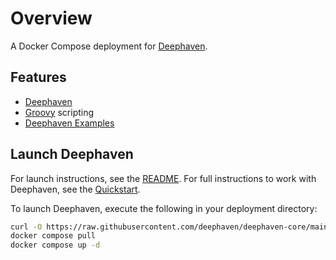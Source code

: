 # Overview

A Docker Compose deployment for [Deephaven](https://deephaven.io).

## Features

- [Deephaven](https://deephaven.io)
- [Groovy](https://groovy-lang.org/) scripting
- [Deephaven Examples](https://github.com/deephaven/examples)

## Launch Deephaven

For launch instructions, see the [README](https://github.com/deephaven/deephaven-core#launch-groovy--java-with-example-data).  For full instructions to work with Deephaven, see the [Quickstart](https://deephaven.io/core/groovy/docs/tutorials/quickstart/).

To launch Deephaven, execute the following in your deployment directory:

```bash
curl -O https://raw.githubusercontent.com/deephaven/deephaven-core/main/containers/groovy-examples/docker-compose.yml
docker compose pull
docker compose up -d
```
